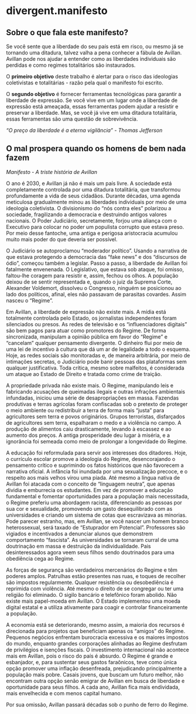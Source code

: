 # divergent.manifesto

## Sobre o que fala este manifesto?
Se você sente que a liberdade do seu país está em risco, ou mesmo já se tornando uma ditadura, talvez valha a pena conhecer a fábula de Avillan. Avillan pode nos ajudar a entender como as liberdades individuais são perdidas e como regimes totalitários são instaurados.

O __primeiro objetivo__ deste trabalho é alertar para o risco das ideologias coletivistas e totalitárias - razão pela qual o manifesto foi escrito.

O __segundo objetivo__ é fornecer ferramentas tecnológicas para garantir a liberdade de expressão. Se você vive em um lugar onde a liberdade de expressão está ameaçada, essas ferramentas podem ajudar a resistir e preservar a liberdade. Mas, se você já vive em uma ditadura totalitária, essas ferramentas são uma questão de sobrevivência.

_“O preço da liberdade é a eterna vigilância” - Thomas Jefferson_

## O mal prospera quando os homens de bem nada fazem
_Manifesto - A triste história de Avillan_

O ano é 2030, e Avillan já não é mais um país livre. A sociedade está completamente controlada por uma ditadura totalitária, que transformou profundamente a vida de seus cidadãos. Durante décadas, uma agenda meticulosa gradualmente minou as liberdades individuais por meio de uma ideologia coletivista. O divisionismo do “nós contra eles” polarizou a sociedade, fragilizando a democracia e destruindo antigos valores nacionais. O Poder Judiciário, secretamente, forjou uma aliança com o Executivo para colocar no poder um populista corrupto que estava preso. Por meio desse fantoche, uma antiga e perigosa aristocracia acumulou muito mais poder do que deveria ser possível.

O Judiciário se autoproclamou “moderador político”. Usando a narrativa de que estava protegendo a democracia das “fake news” e dos “discursos de ódio”, começou também a legislar. Passo a passo, a liberdade de Avillan foi fatalmente envenenada. O Legislativo, que estava sob ataque, foi omisso, faltou-lhe coragem para resistir e, assim, fechou os olhos. A população deixou de se sentir representada e, quando o juiz da Suprema Corte, Alexander Voldemort, dissolveu o Congresso, ninguém se posicionou ao lado dos políticos, afinal, eles não passavam de parasitas covardes. Assim nasceu o “Regime”.

Em Avillan, a liberdade de expressão não existe mais. A mídia está totalmente controlada pelo Estado, os jornalistas independentes foram silenciados ou presos. As redes de televisão e os “influenciadores digitais” são bem pagos para atuar como promotores do Regime. De forma sincronizada, manipulam a opinião pública em favor do “Regime” e “cancelam” qualquer pensamento divergente. O dinheiro flui por meio de uma lei de incentivo à cultura que dá um ar de legalidade a todo o esquema. Hoje, as redes sociais são monitoradas e, de maneira arbitrária, por meio de intimações secretas, o Judiciário pode banir pessoas das plataformas sem qualquer justificativa. Toda crítica, mesmo sobre malfeitos, é considerada um ataque ao Estado de Direito e tratada como crime de traição.

A propriedade privada não existe mais. O Regime, manipulando leis e fabricando acusações de queimadas ilegais e outras infrações ambientais infundadas, iniciou uma série de desapropriações em massa. Fazendas produtivas e terras agrícolas foram confiscadas sob o pretexto de proteger o meio ambiente ou redistribuir a terra de forma mais “justa” para agricultores sem terra e povos originários. Grupos terroristas, disfarçados de agricultores sem terra, espalharam o medo e a violência no campo. A produção de alimentos caiu drasticamente, levando à escassez e ao aumento dos preços. A antiga prosperidade deu lugar à miséria, e a ignorância foi semeada como meio de prolongar a longevidade do Regime.

A educação foi reformulada para servir aos interesses dos ditadores. Hoje, o currículo escolar promove a ideologia do Regime, desencorajando o pensamento crítico e suprimindo os fatos históricos que não favorecem a narrativa oficial. A infância foi inundada por uma sexualização precoce, e o respeito aos mais velhos virou uma piada. Até mesmo a língua nativa de Avillan foi atacada com o conceito de “linguagem neutra”, que apenas dividia e emburrecia os estudantes. Em vez de promover a educação fundamental e fomentar oportunidades para a população mais necessitada, o Regime preferiu uma abordagem racista, diferenciando as pessoas por sua cor e sexualidade, promovendo um gasto desequilibrado com as universidades e criando um sistema de cotas que escravizava as minorias. Pode parecer estranho, mas, em Avillan, se você nascer um homem branco heterossexual, será taxado de “Estuprador em Potencial”. Professores são vigiados e incentivados a denunciar alunos que demonstrem comportamento “fascista”. As universidades se tornaram curral de uma doutrinação em massa e destruição da individualidade. Pais desinteressados agora veem seus filhos sendo doutrinados para uma obediência cega ao Regime.

As forças de segurança são verdadeiros mercenários do Regime e têm poderes amplos. Patrulhas estão presentes nas ruas, e toques de recolher são impostos regularmente. Qualquer resistência ou desobediência é reprimida com violência. Até mesmo o direito de se congregar ou ter uma religião foi eliminado. O sigilo bancário e telefônico foram abolido. Não existe mais papel-moeda em Avillan. O Estado implementou uma moeda digital estatal e a utiliza ativamente para coagir e controlar financeiramente a população.

A economia está se deteriorando, mesmo assim, a maioria dos recursos é direcionada para projetos que beneficiam apenas os “amigos” do Regime. Pequenos negócios enfrentam burocracia excessiva e os maiores impostos do mundo, enquanto grandes corporações alinhadas ao Regime desfrutam de privilégios e isenções fiscais. O investimento internacional não acontece mais em Avillan, pois o risco do país é absurdo. O Regime é grande e esbanjador, e, para sustentar seus gastos faraônicos, teve como única opção promover uma inflação desenfreada, prejudicando principalmente a população mais pobre. Casais jovens, que buscam um futuro melhor, não encontram outra opção senão emigrar de Avillan em busca de liberdade e oportunidade para seus filhos. A cada ano, Avillan fica mais endividada, mais envelhecida e com menos capital humano.

Por sua omissão, Avillan passará décadas sob o punho de ferro do Regime.